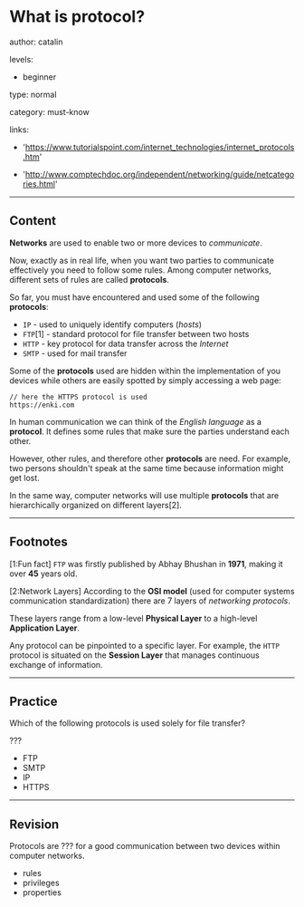 # What is protocol?
author: catalin

levels:

  - beginner

type: normal

category: must-know

links:

  - 'https://www.tutorialspoint.com/internet_technologies/internet_protocols.htm'

  - 'http://www.comptechdoc.org/independent/networking/guide/netcategories.html'

---
## Content

**Networks** are used to enable two or more devices to *communicate*.

Now, exactly as in real life, when you want two parties to communicate effectively you need to follow some rules. Among computer networks, different sets of rules are called **protocols**.

So far, you must have encountered and used some of the following **protocols**:
- `IP` - used to uniquely identify computers (*hosts*)
- `FTP`[1] - standard protocol for file transfer between two hosts
- `HTTP` - key protocol for data transfer across the *Internet*
- `SMTP` - used for mail transfer

Some of the **protocols** used are hidden within the implementation of you devices while others are easily spotted by simply accessing a web page:
```
// here the HTTPS protocol is used
https://enki.com
```

In human communication we can think of the *English language* as a **protocol**. It defines some rules that make sure the parties understand each other.

However, other rules, and therefore other **protocols** are need. For example, two persons shouldn't speak at the same time because information might get lost.

In the same way, computer networks will use multiple **protocols** that are hierarchically organized on different layers[2].

---
## Footnotes

[1:Fun fact]
`FTP` was firstly published by Abhay Bhushan in **1971**, making it over **45** years old.

[2:Network Layers]
According to the **OSI model** (used for computer systems communication standardization) there are 7 layers of *networking protocols*.

These layers range from a low-level **Physical Layer** to a high-level **Application Layer**.

Any protocol can be pinpointed to a specific layer. For example, the `HTTP` protocol is situated on the **Session Layer** that manages continuous exchange of information.

---
## Practice

Which of the following protocols is used solely for file transfer?

???

* FTP
* SMTP
* IP
* HTTPS

---
## Revision

Protocols are ??? for a good communication between two devices within computer networks.

* rules
* privileges
* properties
